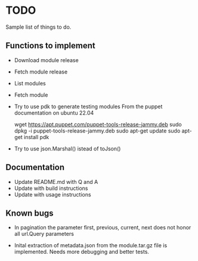 # TODO

Sample list of things to do.

## Functions to implement

* Download module release
* Fetch module release
* List modules
* Fetch module

* Try to use pdk to generate testing modules
  From the puppet documentation on ubuntu 22.04

    wget <https://apt.puppet.com/puppet-tools-release-jammy.deb>
    sudo dpkg -i puppet-tools-release-jammy.deb
    sudo apt-get update
    sudo apt-get install pdk

* Try to use json.Marshal() istead of toJson()

## Documentation

* Update README.md with Q and A
* Update with build instructions
* Update with usage instructions

## Known bugs

* In pagination the parameter first, previous, current, next does not honor all
  url.Query parameters

* Inital extraction of metadata.json from the module.tar.gz file is implemented.
  Needs more debugging and better tests.
